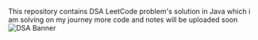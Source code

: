 
This repository contains DSA LeetCode problem's solution in Java 
which i am solving on my journey 
more code and notes will be uploaded soon
![DSA Banner](<img width="795" alt="image" src="https://github.com/user-attachments/assets/70b82191-a19e-427f-bcae-74b9144cda52" />
)

